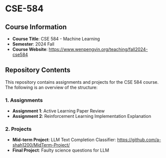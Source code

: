 # CSE-584

## Course Information
- **Course Title**: CSE 584 - Machine Learning
- **Semester**: 2024 Fall
- **Course Website**: https://www.wenpengyin.org/teaching/fall2024-cse584

## Repository Contents

This repository contains assignments and projects for the CSE 584 course. The following is an overview of the structure:

### 1. Assignments
- **Assignment 1**: Active Learning Paper Review
- **Assignment 2**: Reinforcement Learning Implementation Explanation

### 2. Projects
- **Mid-term Project**: LLM Text Completion Classifier: https://github.com/a-shah1200/MidTerm-Project/
- **Final Project**: Faulty science questions for LLM
